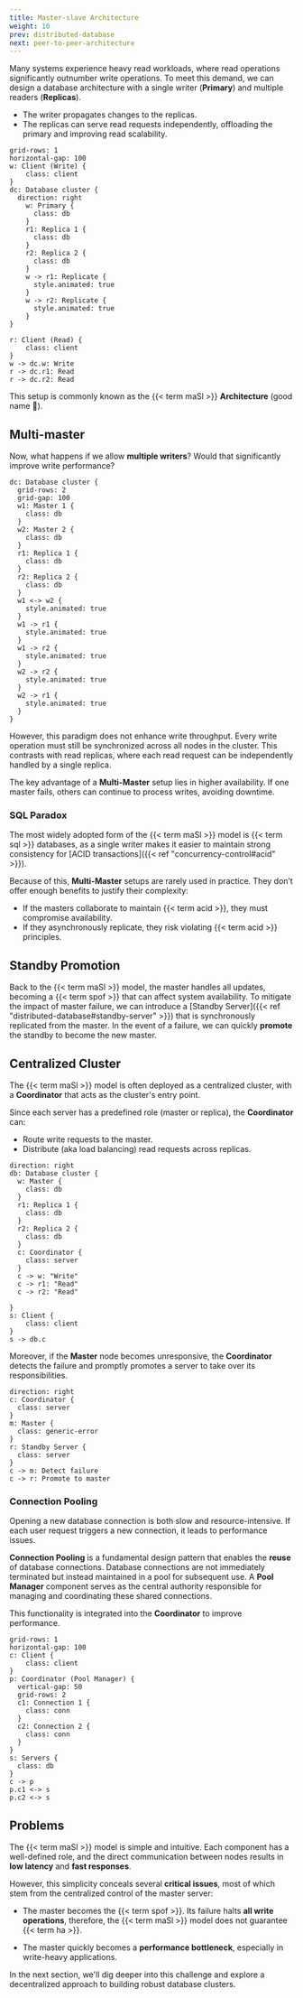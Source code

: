 ```yaml
---
title: Master-slave Architecture
weight: 10
prev: distributed-database
next: peer-to-peer-architecture
---
```


Many systems experience heavy read workloads, where read operations significantly outnumber write operations.
To meet this demand,
we can design a database architecture with a single writer (**Primary**) and multiple readers (**Replicas**).

- The writer propagates changes to the replicas.
- The replicas can serve read requests independently, offloading the primary and improving read scalability.

```d2
grid-rows: 1
horizontal-gap: 100
w: Client (Write) {
    class: client
}
dc: Database cluster {
  direction: right
    w: Primary {
      class: db
    }
    r1: Replica 1 {
      class: db
    }
    r2: Replica 2 {
      class: db
    }
    w -> r1: Replicate {
      style.animated: true
    }
    w -> r2: Replicate {
      style.animated: true
    }
}

r: Client (Read) {
    class: client
}
w -> dc.w: Write
r -> dc.r1: Read
r -> dc.r2: Read
```

This setup is commonly known as the {{< term maSl >}} **Architecture** (good name 🧐).

## Multi-master

Now, what happens if we allow **multiple writers**?
Would that significantly improve write performance?

```d2
dc: Database cluster {
  grid-rows: 2
  grid-gap: 100
  w1: Master 1 {
    class: db
  }
  w2: Master 2 {
    class: db
  }
  r1: Replica 1 {
    class: db
  }
  r2: Replica 2 {
    class: db
  }
  w1 <-> w2 {
    style.animated: true
  }
  w1 -> r1 {
    style.animated: true
  }
  w1 -> r2 {
    style.animated: true
  }
  w2 -> r2 {
    style.animated: true
  }
  w2 -> r1 {
    style.animated: true
  }
}
```

However, this paradigm does not enhance write throughput.
Every write operation must still be synchronized across all nodes in the cluster.
This contrasts with read replicas, where each read request can be independently handled by a single replica.

The key advantage of a **Multi-Master** setup lies in higher availability.
If one master fails, others can continue to process writes, avoiding downtime.

### SQL Paradox

The most widely adopted form of the {{< term maSl >}} model is {{< term sql >}} databases,
as a single writer makes it easier to maintain strong consistency for [ACID transactions]({{< ref "concurrency-control#acid" >}}).

Because of this, **Multi-Master** setups are rarely used in practice.
They don’t offer enough benefits to justify their complexity:

- If the masters collaborate to maintain {{< term acid >}}, they must compromise availability.
- If they asynchronously replicate, they risk violating {{< term acid >}} principles.

## Standby Promotion

Back to the {{< term maSl >}} model, the master handles all updates, becoming a {{< term spof >}} that can affect system availability.
To mitigate the impact of master failure, we can introduce a [Standby Server]({{< ref "distributed-database#standby-server" >}})
that is synchronously replicated from the master.
In the event of a failure, we can quickly **promote** the standby to become the new master.

## Centralized Cluster

The {{< term maSl >}} model is often deployed as a centralized cluster,
with a **Coordinator** that acts as the cluster's entry point.

Since each server has a predefined role (master or replica), the **Coordinator** can:

- Route write requests to the master.
- Distribute (aka load balancing) read requests across replicas.

```d2
direction: right
db: Database cluster {
  w: Master {
    class: db
  }
  r1: Replica 1 {
    class: db
  }
  r2: Replica 2 {
    class: db
  }
  c: Coordinator {
    class: server
  }
  c -> w: "Write"
  c -> r1: "Read"
  c -> r2: "Read"

}
s: Client {
    class: client
}
s -> db.c
```

Moreover, if the **Master** node becomes unresponsive,
the **Coordinator** detects the failure and promptly promotes a server to take over its responsibilities.

```d2
direction: right
c: Coordinator {
  class: server
}
m: Master {
  class: generic-error
}
r: Standby Server {
  class: server
}
c -> m: Detect failure
c -> r: Promote to master
```

### Connection Pooling

Opening a new database connection is both slow and resource-intensive.
If each user request triggers a new connection, it leads to performance issues.

**Connection Pooling** is a fundamental design pattern that enables the **reuse** of database connections.
Database connections are not immediately terminated but instead maintained in a pool for subsequent use.
A **Pool Manager** component serves as the central authority responsible for managing and coordinating these shared connections.

This functionality is integrated into the **Coordinator** to improve performance.

```d2
grid-rows: 1
horizontal-gap: 100
c: Client {
    class: client
}
p: Coordinator (Pool Manager) {
  vertical-gap: 50
  grid-rows: 2
  c1: Connection 1 {
    class: conn
  }
  c2: Connection 2 {
    class: conn
  }
}
s: Servers {
  class: db
}
c -> p
p.c1 <-> s
p.c2 <-> s
```

## Problems

The {{< term maSl >}} model is simple and intuitive.
Each component has a well-defined role,
and the direct communication between nodes results in **low latency** and **fast responses**.

However, this simplicity conceals several **critical issues**,
most of which stem from the centralized control of the master server:

- The master becomes the {{< term spof >}}.
Its failure halts **all write operations**,
therefore, the {{< term maSl >}} model does not guarantee {{< term ha >}}.

- The master quickly becomes a **performance bottleneck**, especially in write-heavy applications.

In the next section,
we'll dig deeper into this challenge and explore a decentralized approach to building robust database clusters.
